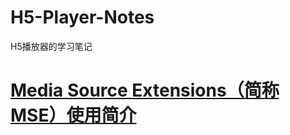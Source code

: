 # H5-Player-Notes
H5播放器的学习笔记

# [Media Source Extensions（简称MSE）使用简介](https://github.com/ivonzhang/H5-Player-Notes/wiki/Media-Source-Extensions%EF%BC%88%E7%AE%80%E7%A7%B0MSE%EF%BC%89%E4%BD%BF%E7%94%A8%E7%AE%80%E4%BB%8B)

